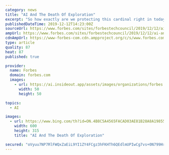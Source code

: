 ```yaml
---
category: news
title: "AI And The Death Of Exploration"
excerpt: "So how exactly are we protecting this cardinal right in today’s world? Let’s look at a typical scenario. Based on titles you’ve recently viewed or clicked on, Netflix uses artificial intelligence (AI) to create a customized viewing experience catered specifically to your personal preferences. The titles you’re suggested and even the ..."
publishedDateTime: 2019-12-12T14:23:00Z
sourceUrl: https://www.forbes.com/sites/forbestechcouncil/2019/12/12/ai-and-the-death-of-exploration/
ampUrl: https://www.forbes.com/sites/forbestechcouncil/2019/12/12/ai-and-the-death-of-exploration/amp/
cdnAmpUrl: https://www-forbes-com.cdn.ampproject.org/c/s/www.forbes.com/sites/forbestechcouncil/2019/12/12/ai-and-the-death-of-exploration/amp/
type: article
quality: 87
heat: 87
published: true

provider:
  name: Forbes
  domain: forbes.com
  images:
    - url: https://ai.insideout.app/assets/images/organizations/forbes.com-50x50.jpg
      width: 50
      height: 50

topics:
  - AI

images:
  - url: https://www.bing.com/th?id=ON.4B8C5A4565FACAD03AE81B28A8A19855
    width: 600
    height: 315
    title: "AI And The Death Of Exploration"

secured: "oVyuu7NP7RlFWQxZaEiL9YI1ZY4FCgz3hFKHTh6QEdlmUPIwCg7vs+0N799HrgDNC3KVkCQSlc8KgdEkzWq1L4owKOib3TeNmTMybpxdS4YResDoPQXpucMon6mg96xh+/61nz6/2MV+y6H7pWE0ATVQAa+3aNSGjayMEyFjX7xv9sEu5dTDvpuUS9JNH8ox/xnkR9QLDGeT1zQYCG0C593OjV73krgy0BUF9LYvZKZrzeCe6Oat2smaUuddZyIvLB9gzHXAQWQup63ZKLDR6Q==;IAyx3MHlW3G9KwBj+zOHew=="
---
```



